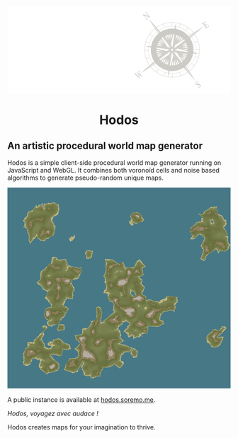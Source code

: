 <div align="center">
  <img src="./assets/img/HodosLogoColorInvert.png" width=600>
  <h1>Hodos</h1>
</div>


## An artistic procedural world map generator
Hodos is a simple client-side procedural world map generator running on JavaScript and WebGL. It combines both voronoïd cells and noise based algorithms to generate pseudo-random unique maps.



<div align="center">
  <img src="./assets/img/example.png" width=600>
</div>

A public instance is available at [hodos.soremo.me](https://hodos.soremo.me/).

*Hodos, voyagez avec audace !*

Hodos creates maps for your imagination to thrive.
